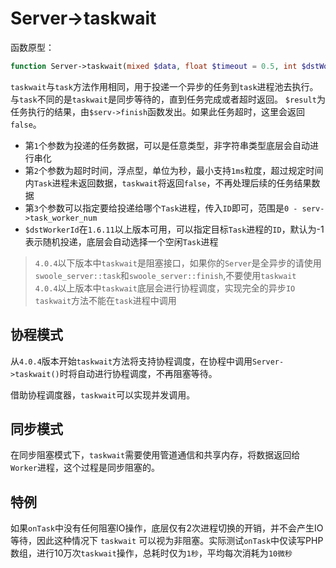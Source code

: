 # Server->taskwait

函数原型：
```php
function Server->taskwait(mixed $data, float $timeout = 0.5, int $dstWorkerId = -1) : string | bool
```
`taskwait`与`task`方法作用相同，用于投递一个异步的任务到`task`进程池去执行。与`task`不同的是`taskwait`是同步等待的，直到任务完成或者超时返回。
`$result`为任务执行的结果，由`$serv->finish`函数发出。如果此任务超时，这里会返回`false`。

* 第`1`个参数为投递的任务数据，可以是任意类型，非字符串类型底层会自动进行串化
* 第`2`个参数为超时时间，浮点型，单位为秒，最小支持`1ms`粒度，超过规定时间内`Task`进程未返回数据，`taskwait`将返回`false`，不再处理后续的任务结果数据
* 第`3`个参数可以指定要给投递给哪个`Task`进程，传入`ID`即可，范围是`0 - serv->task_worker_num`
* `$dstWorkerId`在`1.6.11`以上版本可用，可以指定目标`Task`进程的`ID`，默认为-1表示随机投递，底层会自动选择一个空闲`Task`进程


> `4.0.4`以下版本中`taskwait`是阻塞接口，如果你的`Server`是全异步的请使用`swoole_server::task`和`swoole_server::finish`,不要使用`taskwait`  
> `4.0.4`以上版本中`taskwait`底层会进行协程调度，实现完全的异步`IO`  
> `taskwait`方法不能在`task`进程中调用   

协程模式
----
从`4.0.4`版本开始`taskwait`方法将支持协程调度，在协程中调用`Server->taskwait()`时将自动进行协程调度，不再阻塞等待。

借助协程调度器，`taskwait`可以实现并发调用。

同步模式
----
在同步阻塞模式下，`taskwait`需要使用管道通信和共享内存，将数据返回给`Worker`进程，这个过程是同步阻塞的。

特例
----
如果`onTask`中没有任何阻塞IO操作，底层仅有2次进程切换的开销，并不会产生IO等待，因此这种情况下 `taskwait` 可以视为非阻塞。实际测试`onTask`中仅读写PHP数组，进行10万次`taskwait`操作，总耗时仅为`1秒`，平均每次消耗为`10微秒`